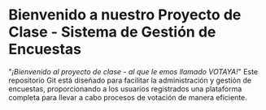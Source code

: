 # Bienvenido a nuestro Proyecto de Clase - Sistema de Gestión de Encuestas
  "_¡Bienvenido al proyecto de clase - al que le emos llamado VOTAYA!_" Este repositorio Git está diseñado para facilitar la administración y gestión de encuestas, proporcionando a los usuarios registrados una plataforma completa para llevar a cabo procesos de votación de manera eficiente.
